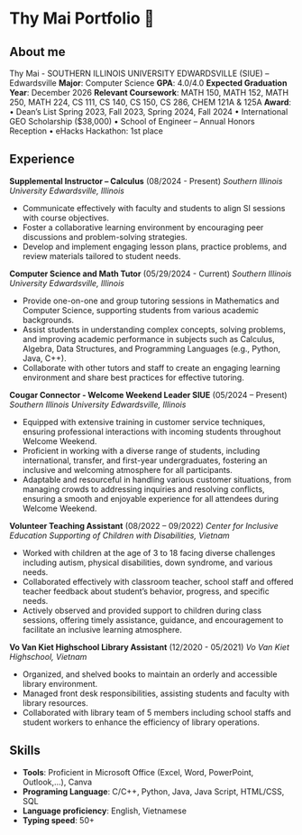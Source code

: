 # Thy Mai Portfolio 🚀

## About me
Thy Mai - SOUTHERN ILLINOIS UNIVERSITY EDWARDSVILLE (SIUE) – Edwardsville
**Major**: Computer Science
**GPA**: 4.0/4.0
**Expected Graduation Year**: December 2026
**Relevant Coursework**: MATH 150, MATH 152, MATH 250, MATH 224, CS 111, CS 140, CS 150, CS 286, CHEM 121A & 125A
**Award**:
• Dean’s List Spring 2023, Fall 2023, Spring 2024, Fall 2024
• International GEO Scholarship ($38,000)
• School of Engineer – Annual Honors Reception
• eHacks Hackathon: 1st place

## Experience

**Supplemental Instructor – Calculus** (08/2024 - Present)
*Southern Illinois University Edwardsville, Illinois*
+ Communicate effectively with faculty and students to align SI sessions with course objectives.
+ Foster a collaborative learning environment by encouraging peer discussions and problem-solving strategies.
+ Develop and implement engaging lesson plans, practice problems, and review materials tailored to student needs.

**Computer Science and Math Tutor** (05/29/2024 - Current)
*Southern Illinois University Edwardsville, Illinois*
+ Provide one-on-one and group tutoring sessions in Mathematics and Computer Science, supporting students from various academic
backgrounds.
+ Assist students in understanding complex concepts, solving problems, and improving academic performance in subjects such as
Calculus, Algebra, Data Structures, and Programming Languages (e.g., Python, Java, C++).
+ Collaborate with other tutors and staff to create an engaging learning environment and share best practices for effective tutoring.

**Cougar Connector - Welcome Weekend Leader SIUE** (05/2024 – Present)
*Southern Illinois University Edwardsville, Illinois*
+ Equipped with extensive training in customer service techniques, ensuring professional interactions with incoming students
throughout Welcome Weekend.
+ Proficient in working with a diverse range of students, including international, transfer, and first-year undergraduates, fostering an
inclusive and welcoming atmosphere for all participants.
+ Adaptable and resourceful in handling various customer situations, from managing crowds to addressing inquiries and resolving
conflicts, ensuring a smooth and enjoyable experience for all attendees during Welcome Weekend.

**Volunteer Teaching Assistant** (08/2022 – 09/2022)
*Center for Inclusive Education Supporting of Children with Disabilities, Vietnam*
+ Worked with children at the age of 3 to 18 facing diverse challenges including autism, physical disabilities, down syndrome, and
various needs.
+ Collaborated effectively with classroom teacher, school staff and offered teacher feedback about student’s behavior, progress, and
specific needs.
+ Actively observed and provided support to children during class sessions, offering timely assistance, guidance, and encouragement
to facilitate an inclusive learning atmosphere.

**Vo Van Kiet Highschool Library Assistant** (12/2020 - 05/2021)
*Vo Van Kiet Highschool, Vietnam*
+ Organized, and shelved books to maintain an orderly and accessible library environment.
+ Managed front desk responsibilities, assisting students and faculty with library resources.
+ Collaborated with library team of 5 members including school staffs and student workers to enhance the efficiency of library
operations.

## Skills

+ **Tools**: Proficient in Microsoft Office (Excel, Word, PowerPoint, Outlook,…), Canva
+ **Programing Language**: C/C++, Python, Java, Java Script, HTML/CSS, SQL
+ **Language proficiency**: English, Vietnamese
+ **Typing speed**: 50+